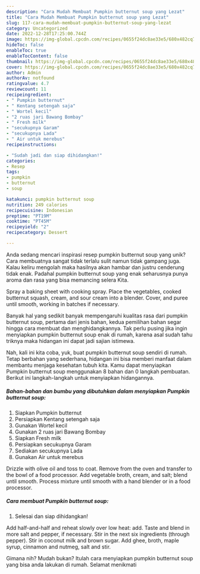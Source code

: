 ```yaml
---
description: "Cara Mudah Membuat Pumpkin butternut soup yang Lezat"
title: "Cara Mudah Membuat Pumpkin butternut soup yang Lezat"
slug: 117-cara-mudah-membuat-pumpkin-butternut-soup-yang-lezat
category: Uncategorized
date: 2022-12-28T17:25:00.744Z
image: https://img-global.cpcdn.com/recipes/0655f24dc8ae33e5/680x482cq70/pumpkin-butternut-soup-foto-resep-utama.jpg
hideToc: false
enableToc: true
enableTocContent: false
thumbnail: https://img-global.cpcdn.com/recipes/0655f24dc8ae33e5/680x482cq70/pumpkin-butternut-soup-foto-resep-utama.jpg
cover: https://img-global.cpcdn.com/recipes/0655f24dc8ae33e5/680x482cq70/pumpkin-butternut-soup-foto-resep-utama.jpg
author: Admin
authorAv: notfound
ratingvalue: 4.7
reviewcount: 11
recipeingredient:
- " Pumpkin butternut"
- " Kentang setengah saja"
- " Wortel kecil"
- "2 ruas jari Bawang Bombay"
- " Fresh milk"
- "secukupnya Garam"
- "secukupnya Lada"
- " Air untuk merebus"
recipeinstructions:

- "Sudah jadi dan siap dihidangkan!"
categories:
- Resep
tags:
- pumpkin
- butternut
- soup

katakunci: pumpkin butternut soup 
nutrition: 249 calories
recipecuisine: Indonesian
preptime: "PT19M"
cooktime: "PT45M"
recipeyield: "2"
recipecategory: Dessert

---
```





Anda sedang mencari inspirasi resep pumpkin butternut soup yang unik? Cara membuatnya sangat tidak terlalu sulit namun tidak gampang juga. Kalau keliru mengolah maka hasilnya akan hambar dan justru cenderung tidak enak. Padahal pumpkin butternut soup yang enak seharusnya punya aroma dan rasa yang bisa memancing selera Kita.





Spray a baking sheet with cooking spray. Place the vegetables, cooked butternut squash, cream, and sour cream into a blender. Cover, and puree until smooth, working in batches if necessary.

Banyak hal yang sedikit banyak mempengaruhi kualitas rasa dari pumpkin butternut soup, pertama dari jenis bahan, kedua pemilihan bahan segar hingga cara membuat dan menghidangkannya. Tak perlu pusing jika ingin menyiapkan pumpkin butternut soup enak di rumah, karena asal sudah tahu triknya maka hidangan ini dapat jadi sajian istimewa.






Nah, kali ini kita coba, yuk, buat pumpkin butternut soup sendiri di rumah. Tetap berbahan yang sederhana, hidangan ini bisa memberi manfaat dalam membantu menjaga kesehatan tubuh kita. Kamu dapat menyiapkan Pumpkin butternut soup menggunakan 8 bahan dan 0 langkah pembuatan. Berikut ini langkah-langkah untuk menyiapkan hidangannya.

<!--inarticleads1-->

##### Bahan-bahan dan bumbu yang dibutuhkan dalam menyiapkan Pumpkin butternut soup:

1. Siapkan  Pumpkin butternut
1. Persiapkan  Kentang setengah saja
1. Gunakan  Wortel kecil
1. Gunakan 2 ruas jari Bawang Bombay
1. Siapkan  Fresh milk
1. Persiapkan secukupnya Garam
1. Sediakan secukupnya Lada
1. Gunakan  Air untuk merebus


Drizzle with olive oil and toss to coat. Remove from the oven and transfer to the bowl of a food processor. Add vegetable broth, cream, and salt; blend until smooth. Process mixture until smooth with a hand blender or in a food processor. 

<!--inarticleads2-->

##### Cara membuat Pumpkin butternut soup:


1. Selesai dan siap dihidangkan!

Add half-and-half and reheat slowly over low heat: add. Taste and blend in more salt and pepper, if necessary. Stir in the next six ingredients (through pepper). Stir in coconut milk and brown sugar. Add ghee, broth, maple syrup, cinnamon and nutmeg, salt and stir. 

Gimana nih? Mudah bukan? Itulah cara menyiapkan pumpkin butternut soup yang bisa anda lakukan di rumah. Selamat menikmati
